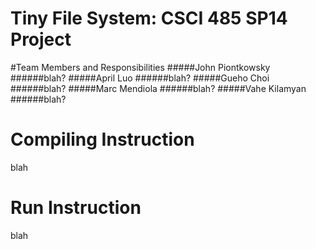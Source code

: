 Tiny File System: CSCI 485 SP14 Project
==========
#Team Members and Responsibilities
#####John Piontkowsky
######blah?
#####April Luo
######blah?
#####Gueho Choi
######blah?
#####Marc Mendiola
######blah?
#####Vahe Kilamyan
######blah?
  
Compiling Instruction
==========

blah

Run Instruction
==========

blah
